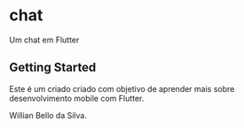 # chat

Um chat em Flutter

## Getting Started

Este é um criado criado com objetivo de aprender mais sobre desenvolvimento mobile com Flutter.

Willian Bello da Silva.